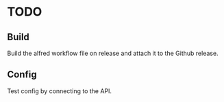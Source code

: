 # TODO

## Build

Build the alfred workflow file on release and attach it to the Github release.

## Config

Test config by connecting to the API.
